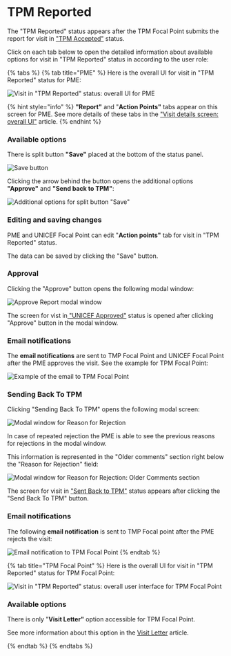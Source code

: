 # TPM Reported

The "TPM Reported" status appears after the TPM Focal Point submits the report for visit in ["TPM Accepted"](tpm-accepted.md) status.

Click on each tab below to open the detailed information about available options for visit in "TPM Reported" status in according to the user role: 

{% tabs %}
{% tab title="PME" %}
Here is the overall UI for visit in "TPM Reported" status for PME:

![Visit in &quot;TPM Reported&quot; status: overall UI for PME](../../../.gitbook/assets/93.png)

{% hint style="info" %}
**"Report"** and "**Action Points"** tabs appear on this screen for PME. See more details of these tabs in the ["Visit details screen: overall UI"](../visit-details-scree-overall-interface/) article. 
{% endhint %}

### Available options

There is split button **"Save"** placed at the bottom of the status panel. 

![Save button](../../../.gitbook/assets/94.png)

Clicking the arrow behind the button opens the additional options **"Approve"** and **"Send back to TPM"**:

![Additional options for split button &quot;Save&quot;](../../../.gitbook/assets/95.png)

### Editing and saving changes 

PME and UNICEF Focal Point can edit "**Action points"** tab for visit in "TPM Reported" status.

The data can be saved by clicking the "Save" button.

### Approval

Clicking the "Approve" button opens the following modal window:

![Approve Report modal window](../../../.gitbook/assets/23.png)

The screen for vist in[ "UNICEF Approved"](unicef-approved.md) status is opened after clicking "Approve" button in the modal window.

### Email notifications

The **email notifications** are sent to TMP Focal Point and UNICEF Focal Point after the PME approves the visit. See the example for TPM Focal Point:

![Example of the email to TPM Focal Point](../../../.gitbook/assets/17%20%281%29.png)

### Sending Back To TPM

Clicking  "Sending Back To TPM" opens the following modal screen:

![Modal window for Reason for Rejection](../../../.gitbook/assets/98.png)

In case of repeated rejection the PME is able to see the previous reasons for rejections in the modal window. 

This information is represented in the "Older comments" section right below the "Reason for Rejection" field:

![Modal window for Reason for Rejection: Older Comments section](../../../.gitbook/assets/1%20%281%29.png)

The screen for visit in ["Sent Back to TPM"](sent-back-to-tpm.md) status appears after clicking the "Send Back To TPM" button. 

### Email notifications

The following **email notification** is sent to TMP Focal point after the PME rejects the visit:

![Email notification to TPM Focal Point](../../../.gitbook/assets/16%20%281%29.png)
{% endtab %}

{% tab title="TPM Focal Point" %}
Here is the overall UI for visit in "TPM Reported" status for TPM Focal Point:

![ Visit in &quot;TPM Reported&quot; status: overall user interface for TPM Focal Point](../../../.gitbook/assets/105.png)

### Available options

There is only "**Visit Letter"** option accessible for TPM Focal Point.

See more information about this option in the [Visit Letter](../visit-details-scree-overall-interface/visit-letter.md) article. 

  
{% endtab %}
{% endtabs %}

